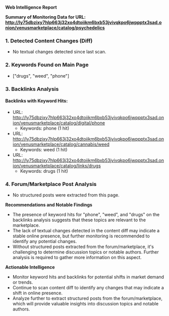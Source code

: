 **Web Intelligence Report**

**Summary of Monitoring Data for URL: http://ly75dbzixy7hlp663j32xo4dtoiikm6bxb53jvivqkpo6jwppptx3sad.onion/venusmarketplace/catalog/psychedelics**

### 1. Detected Content Changes (Diff)

* No textual changes detected since last scan.

### 2. Keywords Found on Main Page

* ["drugs", "weed", "phone"]

### 3. Backlinks Analysis

#### Backlinks with Keyword Hits:

* URL: http://ly75dbzixy7hlp663j32xo4dtoiikm6bxb53jvivqkpo6jwppptx3sad.onion/venusmarketplace/catalog/digital/phone
	+ Keywords: phone (1 hit)
* URL: http://ly75dbzixy7hlp663j32xo4dtoiikm6bxb53jvivqkpo6jwppptx3sad.onion/venusmarketplace/catalog/cannabis/weed
	+ Keywords: weed (1 hit)
* URL: http://ly75dbzixy7hlp663j32xo4dtoiikm6bxb53jvivqkpo6jwppptx3sad.onion/venusmarketplace/catalog/links/drugs
	+ Keywords: drugs (1 hit)

### 4. Forum/Marketplace Post Analysis

* No structured posts were extracted from this page.

**Recommendations and Notable Findings**

* The presence of keyword hits for "phone", "weed", and "drugs" on the backlinks analysis suggests that these topics are relevant to the marketplace.
* The lack of textual changes detected in the content diff may indicate a stable online presence, but further monitoring is recommended to identify any potential changes.
* Without structured posts extracted from the forum/marketplace, it's challenging to determine discussion topics or notable authors. Further analysis is required to gather more information on this aspect.

**Actionable Intelligence**

* Monitor keyword hits and backlinks for potential shifts in market demand or trends.
* Continue to scan content diff to identify any changes that may indicate a shift in online presence.
* Analyze further to extract structured posts from the forum/marketplace, which will provide valuable insights into discussion topics and notable authors.